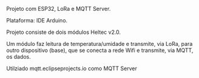 Projeto com ESP32, LoRa e MQTT Server.

Plataforma: IDE Arduino.

Projeto consiste de dois módulos Heltec v2.0.

Um módulo faz leitura de temperatura/umidade e transmite, via LoRa, para outro dispositivo (base), que se conecta a rede Wifi e transmite, via MQTT, os dados.

Utilziado mqtt.eclipseprojects.io como MQTT Server
